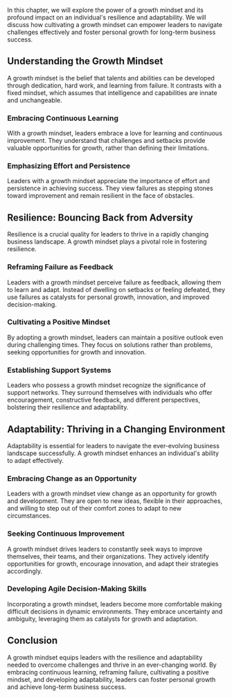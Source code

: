 
In this chapter, we will explore the power of a growth mindset and its profound impact on an individual's resilience and adaptability. We will discuss how cultivating a growth mindset can empower leaders to navigate challenges effectively and foster personal growth for long-term business success.

Understanding the Growth Mindset
--------------------------------

A growth mindset is the belief that talents and abilities can be developed through dedication, hard work, and learning from failure. It contrasts with a fixed mindset, which assumes that intelligence and capabilities are innate and unchangeable.

### Embracing Continuous Learning

With a growth mindset, leaders embrace a love for learning and continuous improvement. They understand that challenges and setbacks provide valuable opportunities for growth, rather than defining their limitations.

### Emphasizing Effort and Persistence

Leaders with a growth mindset appreciate the importance of effort and persistence in achieving success. They view failures as stepping stones toward improvement and remain resilient in the face of obstacles.

Resilience: Bouncing Back from Adversity
----------------------------------------

Resilience is a crucial quality for leaders to thrive in a rapidly changing business landscape. A growth mindset plays a pivotal role in fostering resilience.

### Reframing Failure as Feedback

Leaders with a growth mindset perceive failure as feedback, allowing them to learn and adapt. Instead of dwelling on setbacks or feeling defeated, they use failures as catalysts for personal growth, innovation, and improved decision-making.

### Cultivating a Positive Mindset

By adopting a growth mindset, leaders can maintain a positive outlook even during challenging times. They focus on solutions rather than problems, seeking opportunities for growth and innovation.

### Establishing Support Systems

Leaders who possess a growth mindset recognize the significance of support networks. They surround themselves with individuals who offer encouragement, constructive feedback, and different perspectives, bolstering their resilience and adaptability.

Adaptability: Thriving in a Changing Environment
------------------------------------------------

Adaptability is essential for leaders to navigate the ever-evolving business landscape successfully. A growth mindset enhances an individual's ability to adapt effectively.

### Embracing Change as an Opportunity

Leaders with a growth mindset view change as an opportunity for growth and development. They are open to new ideas, flexible in their approaches, and willing to step out of their comfort zones to adapt to new circumstances.

### Seeking Continuous Improvement

A growth mindset drives leaders to constantly seek ways to improve themselves, their teams, and their organizations. They actively identify opportunities for growth, encourage innovation, and adapt their strategies accordingly.

### Developing Agile Decision-Making Skills

Incorporating a growth mindset, leaders become more comfortable making difficult decisions in dynamic environments. They embrace uncertainty and ambiguity, leveraging them as catalysts for growth and adaptation.

Conclusion
----------

A growth mindset equips leaders with the resilience and adaptability needed to overcome challenges and thrive in an ever-changing world. By embracing continuous learning, reframing failure, cultivating a positive mindset, and developing adaptability, leaders can foster personal growth and achieve long-term business success.
